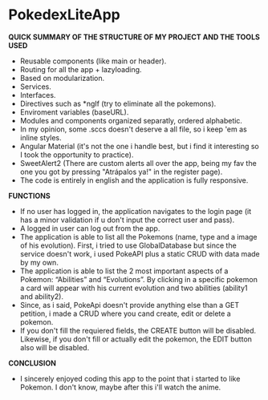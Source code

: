 # PokedexLiteApp
**QUICK SUMMARY OF THE STRUCTURE OF MY PROJECT AND THE TOOLS USED**
- Reusable components (like main or header).
- Routing for all the app + lazyloading.
- Based on modularization.
- Services.
- Interfaces.
- Directives such as *ngIf (try to eliminate all the pokemons).
- Enviroment variables (baseURL).
- Modules and components organized separatly, ordered alphabetic.
- In my opinion, some .sccs doesn't deserve a all file, so i keep 'em as inline styles.
- Angular Material (it's not the one i handle best, but i find it interesting so I took the opportunity to practice).
- SweetAlert2 (There are custom alerts all over the app, being my fav the one you got by pressing "Atrápalos ya!" in the register page).
- The code is entirely in english and the application is fully responsive.

**FUNCTIONS**
- If no user has logged in, the application navigates to the login page (it has a minor validation if u don't input the correct user and pass).
- A logged in user can log out from the app.
- The application is able to list all the Pokemons (name, type and a image of his evolution). First, i tried to use GlobalDatabase but since the service doesn't work, i used PokeAPI plus a static CRUD with data made by my own.
- The application is able to list the 2 most important aspects of a Pokemon: “Abilities” and “Evolutions”. By clicking in a specific pokemon a card will appear with his current evolution and two abilities (ability1 and ability2).
- Since, as i said, PokeApi doesn't provide anything else than a GET petition, i made a CRUD where you cand create, edit or delete a pokemon.
- If you don't fill the requiered fields, the CREATE button will be disabled. Likewise, if you don't fill or actually edit the pokemon, the EDIT button also will be disabled.

**CONCLUSION** 
- I sincerely enjoyed coding this app to the point that i started to like Pokemon. I don't know, maybe after this i'll watch the anime.
